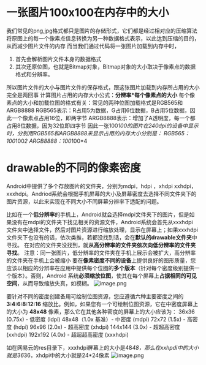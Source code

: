 #  一张图片100x100在内存中的大小  

我们常见的png,jpg格式都只是图片的存储形式，它们都是经过相对应的压缩算法将原图上的每一个像素点信息转换为另一种数据格式表示，以此达到压缩的目的，从而减少图片文件的内存
而当我们通过代码将一张图片加载到内存中时，

1. 首先会解析图片文件本身的数据格式
2. 其次还原位图，也就是Bitmap对象，Bitmap对象的大小取决于像素点的数据格式和分辨率。

所以图片文件的大小与图片文件的保存格式，跟这张图片加载到内存所占用的大小完全是两回事
计算图片占用的内存大小公式：**分辨率*每个像素点的大小**
每个像素点的大小和加载位图的格式有关：常见的两种位图加载格式是RGB565和ARGB8888
RGB565表示：R占用5为数据，G占用6位数据，B占用5位数据，因此一个像素点占用16位，即两字节
ARGB8888表示：增加了A透明度，每一个都占用8位数据，因为32位即四字节
因此一张100*100的图片在240dpi的设备中显示时，分别用RGB565和ARGB8888来显示占用的内存大小分别是：
RGB565：100*100*2
ARGB8888：100*100*4


# drawable的不同的像素密度
Android中提供了多个存放图片的文件夹，分别为mdpi，hdpi ，xhdpi xxhdpi， xxxhdpi。Andriod系统会根据手机屏幕的大小及屏幕密度去选择不同文件夹下的图片资源，以此来实现在不同大小不同屏幕分辨率下适配的问题。

比如在一个**低分辨率**的手机上，Android就会选择mdpi文件夹下的图片，但是如果没有在mdpi的文件夹下找见相关的资源文件，Android系统会首先从xxxhdpi 文件夹中选择文件，然后对图片资源进行缩放处理，显示在屏幕上；如果xxxhdpi 文件夹下也没有的话，依次类推，若都没找到话，会在**默认的drawable文件夹**中寻找。
在对应的文件夹没找到，就**从高分辨率的文件夹依次向低分辨率的文件夹寻找**。
注意：同一张图片，低分辨率的文件夹在手机上展示会被扩大，高分辨率的文件夹在手机上会被缩小
要在**像素密度不同的设备**上提供良好的图形质量，您应该以相应的分辨率在应用中提供每个位图的**多个版本**（针对每个密度级别提供一个版本）。否则，Android 系统**必须缩放位图**，使其在每个屏幕上**占据相同的可见空间**，从而导致缩放失真，如模糊。
![image.png](http://starrylixu.oss-cn-beijing.aliyuncs.com/b9258014741bcc95fd7e6232fd3d6801.png)

要针对不同的密度创建备用可绘制位图资源，您应遵循六种主要密度之间的 **3:4:6:8:12:16** 缩放比。例如，如果您有一个可绘制位图资源，它在中密度屏幕上的大小为 **48x48** 像素，那么它在其他各种密度的屏幕上的大小应该为：
36x36 (0.75x) - 低密度 (ldpi)
48x48（1.0x 基准）- 中密度 (mdpi)
72x72 (1.5x) - 高密度 (hdpi)
96x96 (2.0x) - 超高密度 (xhdpi)
144x144 (3.0x) - 超超高密度 (xxhdpi)
192x192 (4.0x) - 超超超高密度 (xxxhdpi)

如在网易云的res目录下，xxxhdpi屏幕上的大小是48*48，那么在xxhpdi中的大小就是36*36，xhdpi中的大小就是24*24像素
![image.png](http://starrylixu.oss-cn-beijing.aliyuncs.com/a092c81939c2639ec452079802ccf17b.png)
